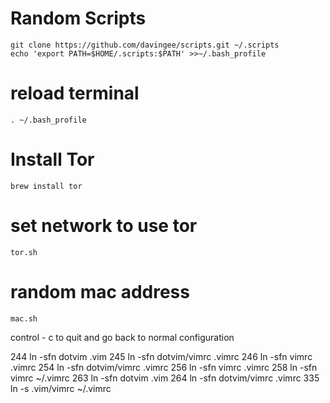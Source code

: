 # Random Scripts 

	git clone https://github.com/davingee/scripts.git ~/.scripts
	echo 'export PATH=$HOME/.scripts:$PATH' >>~/.bash_profile

# reload terminal
	. ~/.bash_profile

# Install Tor
	brew install tor
 
# set network to use tor
	tor.sh 

# random mac address
	mac.sh 

control - c to quit and go back to normal configuration


  244  ln -sfn dotvim .vim
  245  ln -sfn dotvim/vimrc .vimrc
  246  ln -sfn vimrc .vimrc
  254  ln -sfn dotvim/vimrc .vimrc
  256  ln -sfn vimrc .vimrc
  258  ln -sfn vimrc ~/.vimrc
  263  ln -sfn dotvim .vim
  264  ln -sfn dotvim/vimrc .vimrc
  335  ln -s .vim/vimrc ~/.vimrc
